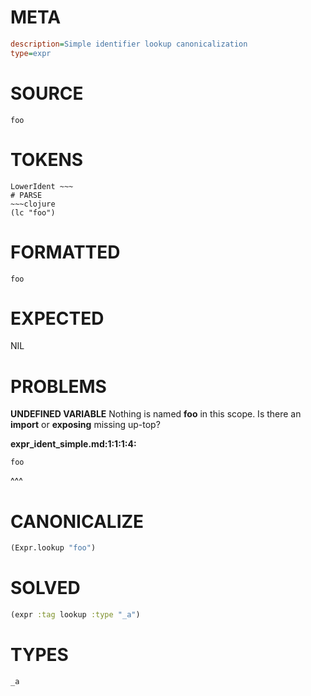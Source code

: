 # META
~~~ini
description=Simple identifier lookup canonicalization
type=expr
~~~
# SOURCE
~~~roc
foo
~~~
# TOKENS
~~~text
LowerIdent ~~~
# PARSE
~~~clojure
(lc "foo")
~~~
# FORMATTED
~~~roc
foo
~~~
# EXPECTED
NIL
# PROBLEMS
**UNDEFINED VARIABLE**
Nothing is named **foo** in this scope.
Is there an **import** or **exposing** missing up-top?

**expr_ident_simple.md:1:1:1:4:**
```roc
foo
```
^^^


# CANONICALIZE
~~~clojure
(Expr.lookup "foo")
~~~
# SOLVED
~~~clojure
(expr :tag lookup :type "_a")
~~~
# TYPES
~~~roc
_a
~~~
